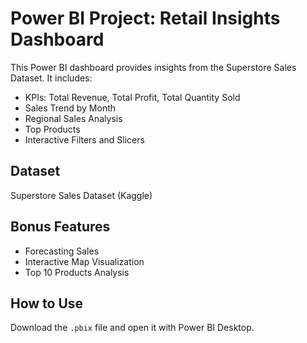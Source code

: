 # Power BI Project: Retail Insights Dashboard

This Power BI dashboard provides insights from the Superstore Sales Dataset.
It includes:

- KPIs: Total Revenue, Total Profit, Total Quantity Sold
- Sales Trend by Month
- Regional Sales Analysis
- Top Products
- Interactive Filters and Slicers

## Dataset
Superstore Sales Dataset (Kaggle)

## Bonus Features
- Forecasting Sales
- Interactive Map Visualization
- Top 10 Products Analysis

## How to Use
Download the `.pbix` file and open it with Power BI Desktop.
